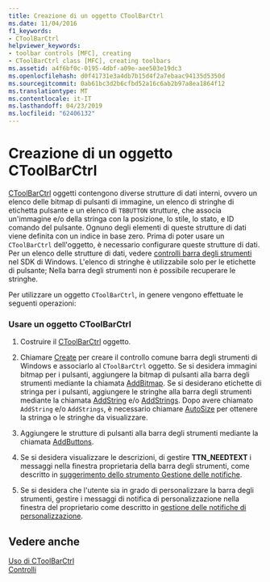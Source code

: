 ```yaml
---
title: Creazione di un oggetto CToolBarCtrl
ms.date: 11/04/2016
f1_keywords:
- CToolBarCtrl
helpviewer_keywords:
- toolbar controls [MFC], creating
- CToolBarCtrl class [MFC], creating toolbars
ms.assetid: a4f6bf0c-0195-4dbf-a09e-aee503e19dc3
ms.openlocfilehash: d0f41731e3a4db7b15d4f2a7ebaac94135d5350d
ms.sourcegitcommit: 0ab61bc3d2b6cfbd52a16c6ab2b97a8ea1864f12
ms.translationtype: MT
ms.contentlocale: it-IT
ms.lasthandoff: 04/23/2019
ms.locfileid: "62406132"
---
```

# <a name="creating-a-ctoolbarctrl-object"></a>Creazione di un oggetto CToolBarCtrl

[CToolBarCtrl](../mfc/reference/ctoolbarctrl-class.md) oggetti contengono diverse strutture di dati interni, ovvero un elenco delle bitmap di pulsanti di immagine, un elenco di stringhe di etichetta pulsante e un elenco di `TBBUTTON` strutture, che associa un'immagine e/o della stringa con la posizione, lo stile, lo stato, e ID comando del pulsante. Ognuno degli elementi di queste strutture di dati viene definita con un indice in base zero. Prima di poter usare un `CToolBarCtrl` dell'oggetto, è necessario configurare queste strutture di dati. Per un elenco delle strutture di dati, vedere [controlli barra degli strumenti](controls-mfc.md) nel SDK di Windows. L'elenco di stringhe è utilizzabile solo per le etichette di pulsante; Nella barra degli strumenti non è possibile recuperare le stringhe.

Per utilizzare un oggetto `CToolBarCtrl`, in genere vengono effettuate le seguenti operazioni:

### <a name="to-use-a-ctoolbarctrl-object"></a>Usare un oggetto CToolBarCtrl

1. Costruire il [CToolBarCtrl](../mfc/reference/ctoolbarctrl-class.md) oggetto.

1. Chiamare [Create](../mfc/reference/ctoolbarctrl-class.md#create) per creare il controllo comune barra degli strumenti di Windows e associarlo al `CToolBarCtrl` oggetto. Se si desidera immagini bitmap per i pulsanti, aggiungere la bitmap di pulsanti alla barra degli strumenti mediante la chiamata [AddBitmap](../mfc/reference/ctoolbarctrl-class.md#addbitmap). Se si desiderano etichette di stringa per i pulsanti, aggiungere le stringhe alla barra degli strumenti mediante la chiamata [AddString](../mfc/reference/ctoolbarctrl-class.md#addstring) e/o [AddStrings](../mfc/reference/ctoolbarctrl-class.md#addstrings). Dopo avere chiamato `AddString` e/o `AddStrings`, è necessario chiamare [AutoSize](../mfc/reference/ctoolbarctrl-class.md#autosize) per ottenere la stringa o le stringhe da visualizzare.

1. Aggiungere le strutture di pulsanti alla barra degli strumenti mediante la chiamata [AddButtons](../mfc/reference/ctoolbarctrl-class.md#addbuttons).

1. Se si desidera visualizzare le descrizioni, di gestire **TTN_NEEDTEXT** i messaggi nella finestra proprietaria della barra degli strumenti, come descritto in [suggerimento dello strumento Gestione delle notifiche](../mfc/handling-tool-tip-notifications.md).

1. Se si desidera che l'utente sia in grado di personalizzare la barra degli strumenti, gestire i messaggi di notifica di personalizzazione nella finestra del proprietario come descritto in [gestione delle notifiche di personalizzazione](../mfc/handling-customization-notifications.md).

## <a name="see-also"></a>Vedere anche

[Uso di CToolBarCtrl](../mfc/using-ctoolbarctrl.md)<br/>
[Controlli](../mfc/controls-mfc.md)
